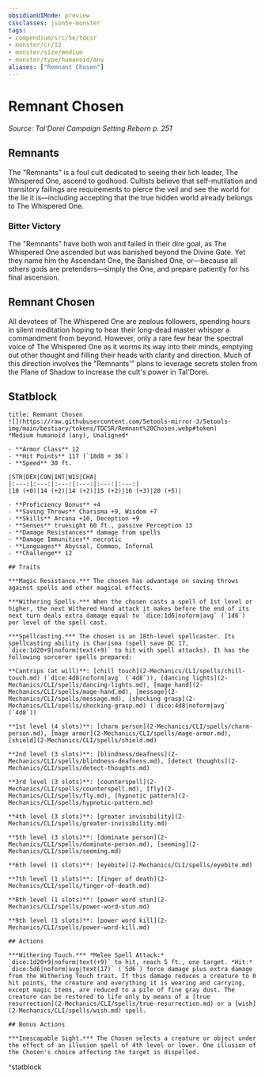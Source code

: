 ```yaml
---
obsidianUIMode: preview
cssclasses: json5e-monster
tags:
- compendium/src/5e/tdcsr
- monster/cr/12
- monster/size/medium
- monster/type/humanoid/any
aliases: ["Remnant Chosen"]
---
```

# Remnant Chosen
*Source: Tal'Dorei Campaign Setting Reborn p. 251*  

## Remnants

The "Remnants" is a foul cult dedicated to seeing their lich leader, The Whispered One, ascend to godhood. Cultists believe that self-mutilation and transitory failings are requirements to pierce the veil and see the world for the lie it is—including accepting that the true hidden world already belongs to The Whispered One.

### Bitter Victory

The "Remnants" have both won and failed in their dire goal, as The Whispered One ascended but was banished beyond the Divine Gate. Yet they name him the Ascendant One, the Banished One, or—because all others gods are pretenders—simply the One, and prepare patiently for his final ascension.

## Remnant Chosen

All devotees of The Whispered One are zealous followers, spending hours in silent meditation hoping to hear their long-dead master whisper a commandment from beyond. However, only a rare few hear the spectral voice of The Whispered One as it worms its way into their minds, emptying out other thought and filling their heads with clarity and direction. Much of this direction involves the "Remnants'" plans to leverage secrets stolen from the Plane of Shadow to increase the cult's power in Tal'Dorei.

## Statblock

```ad-statblock
title: Remnant Chosen
![](https://raw.githubusercontent.com/5etools-mirror-3/5etools-img/main/bestiary/tokens/TDCSR/Remnant%20Chosen.webp#token)
*Medium humanoid (any), Unaligned*

- **Armor Class** 12
- **Hit Points** 117 (`18d8 + 36`)
- **Speed** 30 ft.

|STR|DEX|CON|INT|WIS|CHA|
|:---:|:---:|:---:|:---:|:---:|:---:|
|10 (+0)|14 (+2)|14 (+2)|15 (+2)|16 (+3)|20 (+5)|

- **Proficiency Bonus** +4
- **Saving Throws** Charisma +9, Wisdom +7
- **Skills** Arcana +10, Deception +9
- **Senses** truesight 60 ft., passive Perception 13
- **Damage Resistances** damage from spells
- **Damage Immunities** necrotic
- **Languages** Abyssal, Common, Infernal
- **Challenge** 12

## Traits

***Magic Resistance.*** The chosen has advantage on saving throws against spells and other magical effects.

***Withering Spells.*** When the chosen casts a spell of 1st level or higher, the next Withered Hand attack it makes before the end of its next turn deals extra damage equal to `dice:1d6|noform|avg` (`1d6`) per level of the spell cast.

***Spellcasting.*** The chosen is an 18th-level spellcaster. Its spellcasting ability is Charisma (spell save DC 17, `dice:1d20+9|noform|text(+9)` to hit with spell attacks). It has the following sorcerer spells prepared:

**Cantrips (at will)**: [chill touch](2-Mechanics/CLI/spells/chill-touch.md) (`dice:4d8|noform|avg` (`4d8`)), [dancing lights](2-Mechanics/CLI/spells/dancing-lights.md), [mage hand](2-Mechanics/CLI/spells/mage-hand.md), [message](2-Mechanics/CLI/spells/message.md), [shocking grasp](2-Mechanics/CLI/spells/shocking-grasp.md) (`dice:4d8|noform|avg` (`4d8`))

**1st level (4 slots)**: [charm person](2-Mechanics/CLI/spells/charm-person.md), [mage armor](2-Mechanics/CLI/spells/mage-armor.md), [shield](2-Mechanics/CLI/spells/shield.md)

**2nd level (3 slots)**: [blindness/deafness](2-Mechanics/CLI/spells/blindness-deafness.md), [detect thoughts](2-Mechanics/CLI/spells/detect-thoughts.md)

**3rd level (3 slots)**: [counterspell](2-Mechanics/CLI/spells/counterspell.md), [fly](2-Mechanics/CLI/spells/fly.md), [hypnotic pattern](2-Mechanics/CLI/spells/hypnotic-pattern.md)

**4th level (3 slots)**: [greater invisibility](2-Mechanics/CLI/spells/greater-invisibility.md)

**5th level (3 slots)**: [dominate person](2-Mechanics/CLI/spells/dominate-person.md), [seeming](2-Mechanics/CLI/spells/seeming.md)

**6th level (1 slots)**: [eyebite](2-Mechanics/CLI/spells/eyebite.md)

**7th level (1 slots)**: [finger of death](2-Mechanics/CLI/spells/finger-of-death.md)

**8th level (1 slots)**: [power word stun](2-Mechanics/CLI/spells/power-word-stun.md)

**9th level (1 slots)**: [power word kill](2-Mechanics/CLI/spells/power-word-kill.md)

## Actions

***Withering Touch.*** *Melee Spell Attack:* `dice:1d20+9|noform|text(+9)` to hit, reach 5 ft., one target. *Hit:* `dice:5d6|noform|avg|text(17)` (`5d6`) force damage plus extra damage from the Withering Touch trait. If this damage reduces a creature to 0 hit points, the creature and everything it is wearing and carrying, except magic items, are reduced to a pile of fine gray dust. The creature can be restored to life only by means of a [true resurrection](2-Mechanics/CLI/spells/true-resurrection.md) or a [wish](2-Mechanics/CLI/spells/wish.md) spell.

## Bonus Actions

***Inescapable Sight.*** The Chosen selects a creature or object under the effect of an illusion spell of 4th level or lower. One illusion of the Chosen's choice affecting the target is dispelled.
```
^statblock